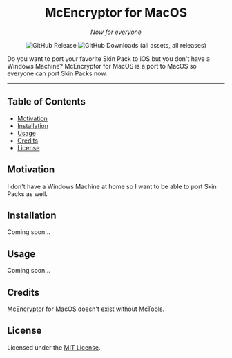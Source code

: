 <div align="center">

  # McEncryptor for MacOS
  *Now for everyone*
  
  ![GitHub Release](https://img.shields.io/github/v/release/RaphyTwin/Sharecord?sort=date&display_name=release&style=for-the-badge)
  ![GitHub Downloads (all assets, all releases)](https://img.shields.io/github/downloads/RaphyTwin/Sharecord/total?style=for-the-badge)

</div>

Do you want to port your favorite Skin Pack to iOS but you don't have a Windows Machine?
McEncryptor for MacOS is a port to MacOS so everyone can port Skin Packs now.

---

## Table of Contents

- [Motivation](#motivation)
- [Installation](#installation)
- [Usage](#usage)
- [Credits](#credits)
- [License](#license)

## Motivation

I don't have a Windows Machine at home so I want to be able to port Skin Packs as well.

## Installation

Coming soon...

## Usage

Coming soon...

## Credits

McEncryptor for MacOS doesn't exist without [McTools](https://silica.codes/BedrockReverse/McTools).

## License

Licensed under the [MIT License](https://opensource.org/license/mit).
